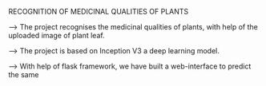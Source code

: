 RECOGNITION OF MEDICINAL QUALITIES OF PLANTS

--> The project recognises the medicinal qualities of plants, with help of the
uploaded image of plant leaf.

--> The project is based on Inception V3 a deep learning model.

--> With help of flask framework, we have built a web-interface to predict the same
